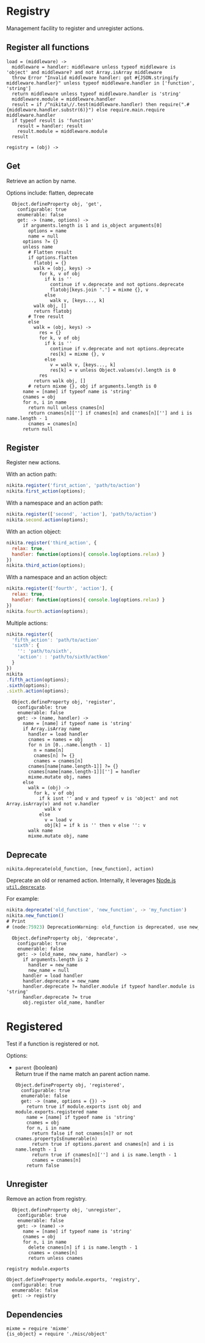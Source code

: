 
# Registry

Management facility to register and unregister actions.

## Register all functions

    load = (middleware) ->
      middleware = handler: middleware unless typeof middleware is 'object' and middleware? and not Array.isArray middleware
      throw Error "Invalid middleware handler: got #{JSON.stringify middleware.handler}" unless typeof middleware.handler in ['function', 'string']
      return middleware unless typeof middleware.handler is 'string'
      middleware.module = middleware.handler
      result = if /^nikita\//.test(middleware.handler) then require(".#{middleware.handler.substr(6)}") else require.main.require middleware.handler
      if typeof result is 'function'
        result = handler: result
        result.module = middleware.module
      result

    registry = (obj) ->

## Get

Retrieve an action by name.

Options include: flatten, deprecate

      Object.defineProperty obj, 'get',
        configurable: true
        enumerable: false
        get: -> (name, options) ->
          if arguments.length is 1 and is_object arguments[0]
            options = name
            name = null
          options ?= {}
          unless name
            # Flatten result
            if options.flatten
              flatobj = {}
              walk = (obj, keys) ->
                for k, v of obj
                  if k is ''
                    continue if v.deprecate and not options.deprecate
                    flatobj[keys.join '.'] = mixme {}, v
                  else
                    walk v, [keys..., k]
              walk obj, []
              return flatobj
            # Tree result
            else
              walk = (obj, keys) ->
                res = {}
                for k, v of obj
                  if k is ''
                    continue if v.deprecate and not options.deprecate
                    res[k] = mixme {}, v
                  else
                    v = walk v, [keys..., k]
                    res[k] = v unless Object.values(v).length is 0
                res
              return walk obj, []
            # return mixme {}, obj if arguments.length is 0
          name = [name] if typeof name is 'string'
          cnames = obj
          for n, i in name
            return null unless cnames[n]
            return cnames[n][''] if cnames[n] and cnames[n][''] and i is name.length - 1
            cnames = cnames[n]
          return null

## Register

Register new actions.

With an action path:

```javascript
nikita.register('first_action', 'path/to/action')
nikita.first_action(options);
```

With a namespace and an action path:

```javascript
nikita.register(['second', 'action'], 'path/to/action')
nikita.second.action(options);
```

With an action object:

```javascript
nikita.register('third_action', {
  relax: true,
  handler: function(options){ console.log(options.relax) }
})
nikita.third_action(options);
```

With a namespace and an action object:

```javascript
nikita.register(['fourth', 'action'], {
  relax: true,
  handler: function(options){ console.log(options.relax) }
})
nikita.fourth.action(options);
```

Multiple actions:

```javascript
nikita.register({
  'fifth_action': 'path/to/action'
  'sixth': {
    '': 'path/to/sixth',
    'action': : 'path/to/sixth/actkon'
  }
})
nikita
.fifth_action(options);
.sixth(options);
.sixth.action(options);
```

      Object.defineProperty obj, 'register',
        configurable: true
        enumerable: false
        get: -> (name, handler) ->
          name = [name] if typeof name is 'string'
          if Array.isArray name
            handler = load handler
            cnames = names = obj
            for n in [0...name.length - 1]
              n = name[n]
              cnames[n] ?= {}
              cnames = cnames[n]
            cnames[name[name.length-1]] ?= {}
            cnames[name[name.length-1]][''] = handler
            mixme.mutate obj, names
          else
            walk = (obj) ->
              for k, v of obj
                if k isnt '' and v and typeof v is 'object' and not Array.isArray(v) and not v.handler
                  walk v
                else
                  v = load v
                  obj[k] = if k is '' then v else '': v
            walk name
            mixme.mutate obj, name

## Deprecate

`nikita.deprecate(old_function, [new_function], action)`

Deprecate an old or renamed action. Internally, it leverages 
[Node.js `util.deprecate`][deprecate].

For example:

```javascript
nikita.deprecate('old_function', 'new_function', -> 'my_function')
nikita.new_function()
# Print
# (node:75923) DeprecationWarning: old_function is deprecated, use new_function
```

      Object.defineProperty obj, 'deprecate',
        configurable: true
        enumerable: false
        get: -> (old_name, new_name, handler) ->
          if arguments.length is 2
            handler = new_name
            new_name = null
          handler = load handler
          handler.deprecate = new_name
          handler.deprecate ?= handler.module if typeof handler.module is 'string'
          handler.deprecate ?= true
          obj.register old_name, handler

# Registered

Test if a function is registered or not.

Options:

* `parent` (boolean)   
  Return true if the name match an parent action name.

      Object.defineProperty obj, 'registered',
        configurable: true
        enumerable: false
        get: -> (name, options = {}) ->
          return true if module.exports isnt obj and module.exports.registered name
          name = [name] if typeof name is 'string'
          cnames = obj
          for n, i in name
            return false if not cnames[n]? or not cnames.propertyIsEnumerable(n)
            return true if options.parent and cnames[n] and i is name.length - 1
            return true if cnames[n][''] and i is name.length - 1
            cnames = cnames[n]
          return false

## Unregister

Remove an action from registry.

      Object.defineProperty obj, 'unregister',
        configurable: true
        enumerable: false
        get: -> (name) ->
          name = [name] if typeof name is 'string'
          cnames = obj
          for n, i in name
            delete cnames[n] if i is name.length - 1
            cnames = cnames[n]
            return unless cnames

    registry module.exports

    Object.defineProperty module.exports, 'registry',
      configurable: true
      enumerable: false
      get: -> registry

## Dependencies

    mixme = require 'mixme'
    {is_object} = require './misc/object'

[deprecate]: https://nodejs.org/api/util.html#util_util_deprecate_function_string
